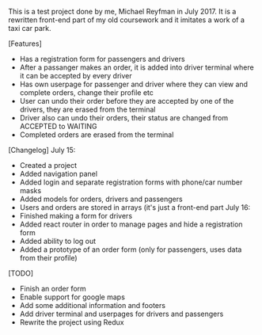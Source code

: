 This is a test project done by me, Michael Reyfman in July 2017. It is a rewritten front-end part of my old coursework and it imitates a work of a taxi car park.

[Features]
- Has a registration form for passengers and drivers
- After a passanger makes an order, it is added into driver terminal where it can be accepted by every driver
- Has own userpage for passenger and driver where they can view and complete orders, change their profile etc
- User can undo their order before they are accepted by one of the drivers, they are erased from the terminal
- Driver also can undo their orders, their status are changed from ACCEPTED to WAITING
- Completed orders are erased from the terminal

[Changelog]
July 15:
- Created a project
- Added navigation panel
- Added login and separate registration forms with phone/car number masks
- Added models for orders, drivers and passengers
- Users and orders are stored in arrays (it's just a front-end part
July 16:
- Finished making a form for drivers
- Added react router in order to manage pages and hide a registration form
- Added ability to log out
- Added a prototype of an order form (only for passengers, uses data from their profile)

[TODO]
- Finish an order form
- Enable support for google maps
- Add some additional information and footers
- Add driver terminal and userpages for drivers and passengers
- Rewrite the project using Redux